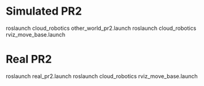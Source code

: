 # Simulated PR2
roslaunch cloud_robotics other_world_pr2.launch
roslaunch cloud_robotics rviz_move_base.launch

# Real PR2
roslaunch real_pr2.launch
roslaunch cloud_robotics rviz_move_base.launch
